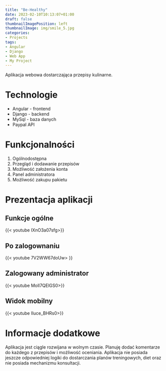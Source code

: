 ```yaml
---
title: "Be-Healthy"
date: 2023-02-10T10:13:07+01:00
draft: false
thumbnailImagePosition: left
thumbnailImage: img/smile_5.jpg
categories:
- Projects
tags:
- Angular
- Django
- Web App
- My Project
---
```



Aplikacja webowa dostarczająca przepisy kulinarne. 

<!--more-->

# Technologie
- Angular - frontend
- Django - backend
- MySql - baza danych
- Paypal API

# Funkcjonalności
1. Ogólnodostępna
2. Przegląd i dodawanie przepisów
3. Możliwość założenia konta
4. Panel administratora
5. Możliwość zakupu pakietu

# Prezentacja aplikacji

## Funkcje ogólne
{{< youtube IXnO3a07sfg>}}

## Po zalogownaniu
{{< youtube 7V2WW67doUw> }}

## Zalogowany administrator
{{< youtube MolI7QElGS0>}}

## Widok mobilny
{{< youtube IIuce_BHRs0>}}

# Informacje dodatkowe
Aplikacja jest ciągle rozwijana w wolnym czasie. Planuję dodać komentarze do każdego z przepisów i możliwość oceniania.
Aplikacja nie posiada jeszcze odpowiedniej logiki do dostarczania planów treningowych, diet oraz nie posiada mechanizmu konsultacji.